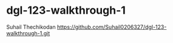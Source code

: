 # dgl-123-walkthrough-1
Suhail Thechikodan
https://github.com/Suhail0206327/dgl-123-walkthrough-1.git
